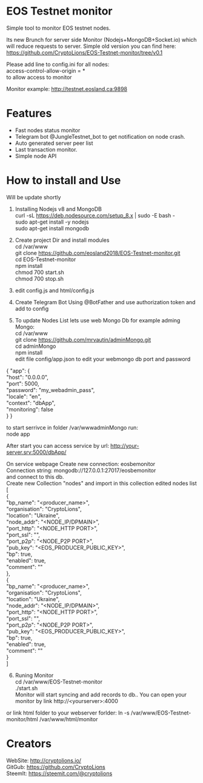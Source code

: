 # EOS Testnet monitor
Simple tool to monitor EOS testnet nodes.
 
 Its new Brunch for server side Monitor (Nodejs+MongoDB+Socket.io) which will reduce requests to server.
 Simple old version you can find here: https://github.com/CryptoLions/EOS-Testnet-monitor/tree/v0.1


Please add line to config.ini for all nodes:  
access-control-allow-origin = *   
to allow access to monitor  
  
Monitor example: http://testnet.eosland.ca:9898
# Features  
- Fast nodes status monitor  
- Telegram bot @JungleTestnet_bot to get notification on node crash.   
- Auto generated server peer list  
- Last transaction monitor.  
- Simple node API  


# How to install and Use  
Will be update shortly   


1. Installing Nodejs v8  and MongoDB  
curl -sL https://deb.nodesource.com/setup_8.x | sudo -E bash -    
sudo apt-get install -y nodejs  
sudo apt-get install mongodb  

2. Create project Dir and install modules   
cd /var/www   
git clone https://github.com/eosland2018/EOS-Testnet-monitor.git   
cd EOS-Testnet-monitor   
npm install   
chmod 700 start.sh  
chmod 700 stop.sh  
  
  
3. edit config.js and html/config.js   
  
4. Create Telegram Bot Using @BotFather and use authorization token and add to config  
  
5. To update Nodes List lets use web Mongo Db for example adming Mongo:  
cd /var/www  
git clone https://github.com/mrvautin/adminMongo.git  
cd adminMongo  
npm install  
edit file config/app.json to edit your webmongo db port and password  
  
{ "app": {  
    "host": "0.0.0.0",  
    "port": 5000,  
    "password": "my_webadmin_pass",  
    "locale": "en",  
    "context": "dbApp",  
    "monitoring": false  
}  }  
  
to start serrivce in folder /var/wwwadminMongo run:  
node app  
  
After start you can access service by url: http://your-server.srv:5000/dbApp/  
  
On service webpage Create new connection: eosbemonitor   
Connection string: mongodb://127.0.0.1:27017/eosbemonitor  
and connect to this db.  
Create new Collection "nodes" and import in this collection edited nodes list   
[  
 {  
     "bp_name": "<producer_name>",  
     "organisation": "CryptoLions",  
     "location": "Ukraine",  
     "node_addr": "<NODE_IP/DPMAIN>",  
     "port_http": "<NODE_HTTP PORT>",  
     "port_ssl": "",  
     "port_p2p": "<NODE_P2P PORT>",  
     "pub_key": "<EOS_PRODUCER_PUBLIC_KEY>",  
     "bp": true,  
     "enabled": true,  
     "comment": ""  
 },  
  {  
     "bp_name": "<producer_name>",  
     "organisation": "CryptoLions",  
     "location": "Ukraine",  
     "node_addr": "<NODE_IP/DPMAIN>",  
     "port_http": "<NODE_HTTP PORT>",  
     "port_ssl": "",  
     "port_p2p": "<NODE_P2P PORT>",  
     "pub_key": "<EOS_PRODUCER_PUBLIC_KEY>",  
     "bp": true,  
     "enabled": true,  
     "comment": ""  
 }  
]  
 

6. Runing Monitor  
cd /var/www/EOS-Testnet-monitor  
./start.sh  
Monitor will start syncing and add records to db.. You can open your monitor by link http://\<yourserver\>:4000  
  
or link html folder to your webserver forlder: ln -s /var/www/EOS-Testnet-monitor/html /var/www/html/monitor  
  
# Creators  
WebSite: http://cryptolions.io/    
GitGub: https://github.com/CryptoLions  
SteemIt: https://steemit.com/@cryptolions 

